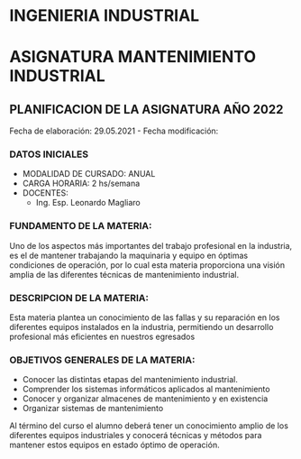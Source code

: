 # INGENIERIA INDUSTRIAL
# ASIGNATURA MANTENIMIENTO INDUSTRIAL
## PLANIFICACION DE LA ASIGNATURA AÑO 2022
Fecha de elaboración: 29.05.2021 - Fecha modificación: 
### DATOS INICIALES
 - MODALIDAD DE CURSADO: ANUAL
 - CARGA HORARIA: 2 hs/semana
 - DOCENTES:
	 - Ing. Esp. Leonardo Magliaro
### FUNDAMENTO DE LA MATERIA:
Uno de los aspectos más importantes del trabajo profesional en la industria, es el de mantener trabajando la maquinaria y equipo en óptimas condiciones de operación, por lo cual esta materia proporciona una visión amplia de las diferentes técnicas de mantenimiento industrial.
### DESCRIPCION DE LA MATERIA:
Esta materia plantea un conocimiento de las fallas y su reparación en los diferentes equipos instalados en la industria, permitiendo un desarrollo profesional más eficientes en nuestros egresados
### OBJETIVOS GENERALES DE LA MATERIA:
- Conocer las distintas etapas del mantenimiento industrial.
- Comprender los sistemas informáticos aplicados al mantenimiento
- Conocer y organizar almacenes de mantenimiento y en existencia
- Organizar sistemas de mantenimiento

Al término del curso el alumno deberá tener un conocimiento amplio de los diferentes equipos industriales y conocerá técnicas y métodos para mantener estos equipos en estado óptimo de operación.
